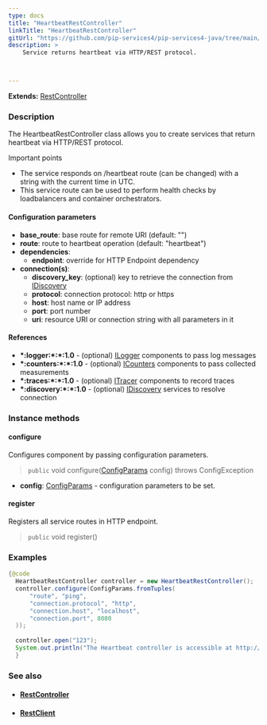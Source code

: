 ```yaml
---
type: docs
title: "HeartbeatRestController"
linkTitle: "HeartbeatRestController"
gitUrl: "https://github.com/pip-services4/pip-services4-java/tree/main/pip-services4-http-java"
description: >
    Service returns heartbeat via HTTP/REST protocol.



---
```


**Extends:** [RestController](../rest_controller)

### Description

The HeartbeatRestController class allows you to create services that return heartbeat via HTTP/REST protocol. 

Important points

- The service responds on /heartbeat route (can be changed) with a string with the current time in UTC.
- This service route can be used to perform health checks by loadbalancers and container orchestrators.

#### Configuration parameters

- **base_route**: base route for remote URI (default: "")
- **route**: route to heartbeat operation (default: "heartbeat")
- **dependencies**:
    - **endpoint**: override for HTTP Endpoint dependency
- **connection(s)**:           
    - **discovery_key**: (optional) key to retrieve the connection from [IDiscovery](../../../config/connect/idiscovery)
    - **protocol**: connection protocol: http or https
    - **host**: host name or IP address
    - **port**: port number
    - **uri**: resource URI or connection string with all parameters in it


#### References

- **\*:logger:\*:\*:1.0** - (optional) [ILogger](../../../observability/log/ilogger) components to pass log messages
- **\*:counters:\*:\*:1.0** - (optional) [ICounters](../../../observability/count/icounters) components to pass collected measurements
- **\*:traces:\*:\*:1.0** - (optional) [ITracer](../../../observability/trace/itracer) components to record traces
- **\*:discovery:\*:\*:1.0** - (optional) [IDiscovery](../../../config/connect/idiscovery) services to resolve connection



### Instance methods

#### configure
Configures component by passing configuration parameters.

> `public` void configure([ConfigParams](../../../components/config/config_params) config) throws ConfigException

- **config**: [ConfigParams](../../../components/config/config_params) - configuration parameters to be set.


#### register
Registers all service routes in HTTP endpoint.

> `public` void register()



### Examples

```java
{@code
  HeartbeatRestController controller = new HeartbeatRestController();
  controller.configure(ConfigParams.fromTuples(
      "route", "ping",
      "connection.protocol", "http",
      "connection.host", "localhost",
      "connection.port", 8080
  ));
  
  controller.open("123");
  System.out.println("The Heartbeat controller is accessible at http://+:8080/ping");
  }
```

### See also
- #### [RestController](../rest_controller)
- #### [RestClient](../../clients/rest_client)
